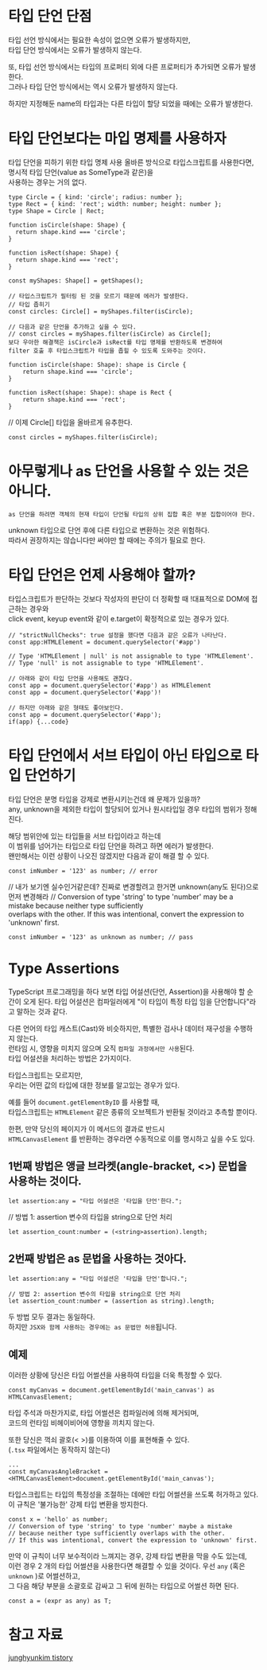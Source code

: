 # 타입 단언 단점
타입 선언 방식에서는 필요한 속성이 없으면 오류가 발생하지만,  
타입 단언 방식에서는 오류가 발생하지 않는다.

또, 타입 선언 방식에서는 타입의 프로퍼티 외에 다른 프로퍼티가 추가되면 오류가 발생한다.  
그러나 타입 단언 방식에서는 역시 오류가 발생하지 않는다.

하지만 지정해둔 name의 타입과는 다른 타입이 할당 되었을 때에는 오류가 발생한다.

# 타입 단언보다는 마입 명제를 사용하자
타입 단언을 피하기 위한 타입 명제 사용
올바른 방식으로 타입스크립트를 사용한다면, 명시적 타입 단언(value as SomeType과 같은)을  
사용하는 경우는 거의 없다.

```tsx
type Circle = { kind: 'circle'; radius: number };
type Rect = { kind: 'rect'; width: number; height: number };
type Shape = Circle | Rect;

function isCircle(shape: Shape) {
  return shape.kind === 'circle';
}

function isRect(shape: Shape) {
  return shape.kind === 'rect';
}

const myShapes: Shape[] = getShapes();

// 타입스크립트가 필터링 된 것을 모르기 때문에 에러가 발생한다.
// 타입 좁히기
const circles: Circle[] = myShapes.filter(isCircle);

// 다음과 같은 단언을 추가하고 싶을 수 있다.
// const circles = myShapes.filter(isCircle) as Circle[];
보다 우아한 해결책은 isCircle과 isRect를 타입 명제를 반환하도록 변경하여  
filter 호출 후 타입스크립트가 타입을 좁힐 수 있도록 도와주는 것이다.

function isCircle(shape: Shape): shape is Circle {
    return shape.kind === 'circle';
}

function isRect(shape: Shape): shape is Rect {
    return shape.kind === 'rect';
}
```

// 이제 Circle[] 타입을 올바르게 유추한다.

`const circles = myShapes.filter(isCircle);`


# 아무렇게나 as 단언을 사용할 수 있는 것은 아니다.
`as 단언을 하려면 객체의 현재 타입이 단언될 타입의 상위 집합 혹은 부분 집합이어야 한다.`
  
unknown 타입으로 단언 후에 다른 타입으로 변환하는 것은 위험하다.  
따라서 권장하지는 않습니다만 써야만 할 때에는 주의가 필요로 한다.


# 타입 단언은 언제 사용해야 할까?
타입스크립트가 판단하는 것보다 작성자의 판단이 더 정확할 때 !대표적으로 DOM에 접근하는 경우와     
click event, keyup event와 같이 e.target이 확정적으로 있는 경우가 있다.

```tsx
// "strictNullChecks": true 설정을 했다면 다음과 같은 오류가 나타난다.
const app:HTMLElement = document.querySelector('#app')

// Type 'HTMLElement | null' is not assignable to type 'HTMLElement'.
// Type 'null' is not assignable to type 'HTMLElement'.

// 아래와 같이 타입 단언을 사용해도 괜찮다.
const app = document.querySelector('#app') as HTMLElement
const app = document.querySelector('#app')!

// 하지만 아래와 같은 형태도 좋아보인다.
const app = document.querySelector('#app');
if(app) {...code}
```

# 타입 단언에서 서브 타입이 아닌 타입으로 타입 단언하기
타입 단언은 분명 타입을 강제로 변환시키는건데 왜 문제가 있을까?  
any, unknown을 제외한 타입이 할당되어 있거나 원시타입일 경우 타입의 범위가 정해진다.    

해당 범위안에 있는 타입들을 서브 타입이라고 하는데  
이 범위를 넘어가는 타입으로 타입 단언을 하려고 하면 에러가 발생한다.    
왠만해서는 이런 상황이 나오진 않겠지만 다음과 같이 해결 할 수 있다.

`const imNumber = '123' as number; // error`

// 내가 보기엔 실수인거같은데? 진짜로 변경할려고 한거면 unknown(any도 된다)으로 먼저 변경해라
// Conversion of type 'string' to type 'number' may be a mistake because neither type sufficiently   
overlaps with the other. If this was intentional, convert the expression to 'unknown' first.

`const imNumber = '123' as unknown as number; // pass`


# Type Assertions
TypeScript 프로그래밍을 하다 보면 타입 어설션(단언, Assertion)을 사용해야 할 순간이 오게 된다.
타입 어설션은 컴파일러에게 "이 타입이 특정 타입 임을 단언합니다"라고 말하는 것과 같다.

다른 언어의 타입 캐스트(Cast)와 비슷하지만, 특별한 검사나 데이터 재구성을 수행하지 않는다.  
런타임 시, 영향을 미치지 않으며 오직 `컴파일 과정에서만 사용`된다.  
타입 어설션을 처리하는 방법은 2가지이다. 

타입스크립트는 모르지만,  
우리는 어떤 값의 타입에 대한 정보를 알고있는 경우가 있다.

예를 들어 `document.getElementByID` 를 사용할 때,  
타입스크립트는 `HTMLElement` 같은 종류의 오브젝트가 반환될 것이라고 추측할 뿐이다.  

한편, 만약 당신의 페이지가 이 메서드의 결과로 반드시  
`HTMLCanvasElement` 를 반환하는 경우라면 수동적으로 이를 명시하고 싶을 수도 있다.

## 1번째 방법은 앵글 브라켓(angle-bracket, <>) 문법을 사용하는 것이다.
`let assertion:any = "타입 어설션은 '타입을 단언'한다.";`

// 방법 1: assertion 변수의 타입을 string으로 단언 처리
```tsx
let assertion_count:number = (<string>assertion).length;
```

## 2번째 방법은 as 문법을 사용하는 것아다.
`let assertion:any = "타입 어설션은 '타입을 단언'합니다.";`

```tsx
// 방법 2: assertion 변수의 타입을 string으로 단언 처리
let assertion_count:number = (assertion as string).length;
```

두 방법 모두 결과는 동일하다.  
하지만 `JSX와 함께 사용하는 경우에는 as 문법만 허용`됩니다.

## 예제
이러한 상황에 당신은 타입 어썰션을 사용하여 타입을 더욱 특정할 수 있다.

```tsx
const myCanvas = document.getElementById('main_canvas') as HTMLCanvasElement;
```

타입 주석과 마찬가지로, 타입 어썰션은 컴파일러에 의해 제거되며,  
코드의 런타임 비헤이비어에 영향을 끼치지 않는다.

또한 당신은 꺽쇠 괄호(< >)를 이용하여 이를 표현해줄 수 있다.  
(`.tsx` 파일에서는 동작하지 않는다)

```tsx
...
const myCanvasAngleBracket = <HTMLCanvasElement>document.getElementById('main_canvas');
```

타입스크립트는 타입의 특정성을 조절하는 데에만 타입 어썰션을 쓰도록 허가하고 있다.  
이 규칙은 '불가능한' 강제 타입 변환을 방지한다.

```tsx
const x = 'hello' as number;
// Conversion of type 'string' to type 'number' maybe a mistake
// because neither type sufficiently overlaps with the other. 
// If this was intentional, convert the expression to 'unknown' first.
```

만약 이 규칙이 너무 보수적이라 느껴지는 경우, 강제 타입 변환을 막을 수도 있는데,  
이런 경우 2 개의 타입 어썰션을 사용한다면 해결할 수 있을 것이다. 우선 `any` (혹은 `unknown` )로 어썰션하고,  
그 다음 해당 부분을 소괄호로 감싸고 그 뒤에 원하는 타입으로 어썰션 하면 된다. 

```tsx
const a = (expr as any) as T;
```

# 참고 자료
[junghyunkim tistory](https://junghyunkim.tistory.com/entry/%EC%9D%B4%ED%8E%99%ED%8B%B0%EB%B8%8C-%ED%83%80%EC%9E%85%EC%8A%A4%ED%81%AC%EB%A6%BD%ED%8A%B89-%ED%83%80%EC%9E%85-%EB%8B%A8%EC%96%B8%EB%B3%B4%EB%8B%A4%EB%8A%94-%ED%83%80%EC%9E%85-%EC%84%A0%EC%96%B8%EC%9D%84-%EC%82%AC%EC%9A%A9?category=987590)

